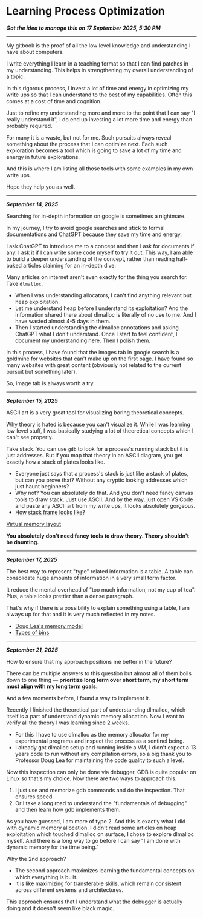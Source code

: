 # Learning Process Optimization

_**Got the idea to manage this on 17 September 2025, 5:30 PM**_

***

My gitbook is the proof of all the low level knowledge and understanding I have about computers.

I write everything I learn in a teaching format so that I can find patches in my understanding. This helps in strengthening my overall understanding of a topic.

In this rigorous process, I invest a lot of time and energy in optimizing my write ups so that I can understand to the best of my capabilities. Often this comes at a cost of time and cognition.

Just to refine my understanding more and more to the point that I can say "I really understand it", I do end up investing a lot more time and energy than probably required.

For many it is a waste, but not for me. Such pursuits always reveal something about the process that I can optimize next. Each such exploration becomes a tool which is going to save a lot of my time and energy in future explorations.

And this is where I am listing all those tools with some examples in my own write ups.

Hope they help you as well.

***

_**September 14, 2025**_

Searching for in-depth information on google is sometimes a nightmare.

In my journey, I try to avoid google searches and stick to formal documentations and ChatGPT because they save my time and energy.

I ask ChatGPT to introduce me to a concept and then I ask for documents if any. I ask it if I can write some code myself to try it out. This way, I am able to build a deeper understanding of the concept, rather than reading half-baked articles claiming for an in-depth dive.

Many articles on internet aren't even exactly for the thing you search for. Take `dlmalloc`.

* When I was understanding allocators, I can't find anything relevant but heap exploitation.
* Let me understand heap before I understand its exploitation? And the information shared there about dlmalloc is literally of no use to me. And I have wasted almost 4-5 days in them.
* Then I started understanding the dlmalloc annotations and asking ChatGPT what I don't understand. Once I start to feel confident, I document my understanding here. Then I polish them.

In this process, I have found that the images tab in google search is a goldmine for websites that can't make up on the first page. I have found so many websites with great content (obviously not related to the current pursuit but something later).

So, image tab is always worth a try.

***

_**September 15, 2025**_

ASCII art is a very great tool for visualizing boring theoretical concepts.

Why theory is hated is because you can't visualize it. While I was learning low level stuff, I was basically studying a lot of theoretical concepts which I can't see properly.

Take stack. You can use `gdb` to look for a process's running stack but it is just addresses. But if you map that theory in an ASCII diagram, you get exactly how a stack of plates looks like.

* Everyone just says that a process's stack is just like a stack of plates, but can you prove that? Without any cryptic looking addresses which just haunt beginners?
* Why not? You can absolutely do that. And you don't need fancy canvas tools to draw stack. Just use ASCII. And by the way, just open VS Code and paste any ASCII art from my write ups, it looks absolutely gorgeous.
* [How stack frame looks like?](https://ankuragrawal.gitbook.io/home/x64-assembly/functions/stack#how-is-a-stack-frame-structured)

[Virtual memory layout](https://ankuragrawal.gitbook.io/home/all-roads-to-memory/virtual-memory-layout)

**You absolutely don't need fancy tools to draw theory. Theory shouldn't be daunting.**

***

_**September 17, 2025**_

The best way to represent "type" related information is a table. A table can consolidate huge amounts of information in a very small form factor.

It reduce the mental overhead of "too much information, not my cup of tea". Plus, a table looks prettier than a dense paragraph.

That's why if there is a possibility to explain something using a table, I am always up for that and it is very much reflected in my notes.

* [Doug Lea's memory model](https://ankuragrawal.gitbook.io/home/all-roads-to-memory/dynamic-memory-allocation/doug-leas-memory-model)
* [Types of bins](https://ankuragrawal.gitbook.io/home/all-roads-to-memory/dynamic-memory-allocation/chunk-management#types-of-bins)

***

_**September 21, 2025**_

How to ensure that my approach positions me better in the future?

There can be multiple answers to this question but almost all of them boils down to one thing — **prioritize long term over short term, my short term must align with my long term goals.**

And a few moments before, I found a way to implement it.

Recently I finished the theoretical part of understanding dlmalloc, which itself is a part of understand dynamic memory allocation. Now I want to verify all the theory I was learning since 2 weeks.

* For this I have to use dlmalloc as the memory allocator for my experimental programs and inspect the process as a sentinel being.
* I already got dlmalloc setup and running inside a VM, I didn't expect a 13 years code to run without any compilation errors, so a big thank you to Professor Doug Lea for maintaining the code quality to such a level.

Now this inspection can only be done via debugger. GDB is quite popular on Linux so that's my choice. Now there are two ways to approach this.

1. I just use and memorize gdb commands and do the inspection. That ensures speed.
2. Or I take a long road to understand the "fundamentals of debugging" and then learn how gdb implements them.

As you have guessed, I am more of type 2. And this is exactly what I did with dynamic memory allocation. I didn't read some articles on heap exploitation which touched dlmalloc on surface, I chose to explore dlmalloc myself. And there is a long way to go before I can say "I am done with dynamic memory for the time being."

Why the 2nd approach?

* The second approach maximizes learning the fundamental concepts on which everything is built.
* It is like maximizing for transferable skills, which remain consistent across different systems and architectures.

This approach ensures that I understand what the debugger is actually doing and it doesn't seem like black magic.
